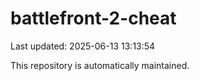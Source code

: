 # battlefront-2-cheat

Last updated: 2025-06-13 13:13:54

This repository is automatically maintained.
